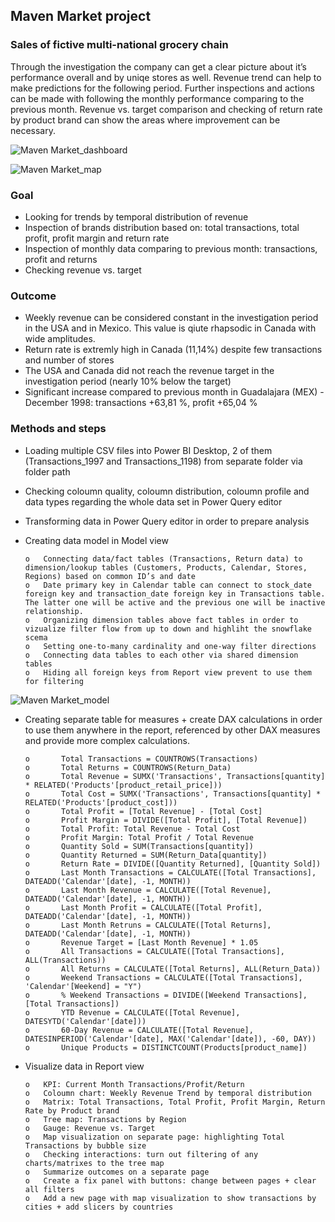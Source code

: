 ## Maven Market project
### Sales of fictive multi-national grocery chain 
Through the investigation the company can get a clear picture about it’s performance overall and by uniqe stores as well. Revenue trend can help to make predictions for the following period. Further inspections and actions can be made with following the monthly performance comparing to the previous month. Revenue vs. target comparison and checking of return rate by product brand can show the areas where improvement can be necessary.

![Maven Market_dashboard](https://github.com/bujdosox/LEGO_project_PowerBI/assets/173184545/2dc07f3c-e332-40ca-ac3a-48ddb6241a59)

![Maven Market_map](https://github.com/bujdosox/LEGO_project_PowerBI/assets/173184545/ff8eb0ea-5f2b-4441-96bf-ecfc281ea371)

### Goal
-   Looking for trends by temporal distribution of revenue
-   Inspection of brands distribution based on: total transactions, total profit, profit margin and return rate 
-   Inspection of monthly data comparing to previous month: transactions, profit and returns
-   Checking revenue vs. target
### Outcome
-   Weekly revenue can be considered constant in the investigation period in the USA and in Mexico. This value is qiute rhapsodic in Canada with wide amplitudes.
-   Return rate is extremly high in Canada (11,14%) despite few transactions and number of stores
-   The USA and Canada did not reach the revenue target in the investigation period (nearly 10% below the target)
-   Significant increase compared to previous month in Guadalajara (MEX) - December 1998: transactions +63,81 %, profit +65,04 % 
### Methods and steps
-   Loading multiple CSV files into Power BI Desktop, 2 of them (Transactions_1997 and Transactions_1198) from separate folder via folder path
-   Checking coloumn quality, coloumn distribution, coloumn profile and data types regarding the whole data set in Power Query editor
-   Transforming data in Power Query editor in order to prepare analysis
-   Creating data model in Model view

        o   Connecting data/fact tables (Transactions, Return data) to dimension/lookup tables (Customers, Products, Calendar, Stores, Regions) based on common ID’s and date
        o   Date primary key in Calendar table can connect to stock_date foreign key and transaction_date foreign key in Transactions table. The latter one will be active and the previous one will be inactive relationship.
        o   Organizing dimension tables above fact tables in order to vizualize filter flow from up to down and highliht the snowflake scema
        o   Setting one-to-many cardinality and one-way filter directions
        o   Connecting data tables to each other via shared dimension tables
        o   Hiding all foreign keys from Report view prevent to use them for filtering

![Maven Market_model](https://github.com/bujdosox/LEGO_project_PowerBI/assets/173184545/51049ee6-809b-4246-b5e2-11bd44b76535)

-   Creating separate table for measures + create DAX calculations in order to use them anywhere in the report, referenced by other DAX measures and provide more complex calculations. 

        o       Total Transactions = COUNTROWS(Transactions) 
        o       Total Returns = COUNTROWS(Return_Data) 
        o       Total Revenue = SUMX('Transactions', Transactions[quantity] * RELATED('Products'[product_retail_price]))
        o       Total Cost = SUMX('Transactions', Transactions[quantity] * RELATED('Products'[product_cost]))
        o       Total Profit = [Total Revenue] - [Total Cost]
        o       Profit Margin = DIVIDE([Total Profit], [Total Revenue])
        o       Total Profit: Total Revenue - Total Cost
        o       Profit Margin: Total Profit / Total Revenue
        o       Quantity Sold = SUM(Transactions[quantity]) 
        o       Quantity Returned = SUM(Return_Data[quantity]) 
        o       Return Rate = DIVIDE([Quantity Returned], [Quantity Sold])
        o       Last Month Transactions = CALCULATE([Total Transactions], DATEADD('Calendar'[date], -1, MONTH))
        o       Last Month Revenue = CALCULATE([Total Revenue], DATEADD('Calendar'[date], -1, MONTH))
        o       Last Month Profit = CALCULATE([Total Profit], DATEADD('Calendar'[date], -1, MONTH))
        o       Last Month Retruns = CALCULATE([Total Returns], DATEADD('Calendar'[date], -1, MONTH))
        o       Revenue Target = [Last Month Revenue] * 1.05
        o       All Transactions = CALCULATE([Total Transactions], ALL(Transactions))
        o       All Returns = CALCULATE([Total Returns], ALL(Return_Data))
        o       Weekend Transactions = CALCULATE([Total Transactions], 'Calendar'[Weekend] = "Y") 
        o       % Weekend Transactions = DIVIDE([Weekend Transactions], [Total Transactions])
        o       YTD Revenue = CALCULATE([Total Revenue], DATESYTD('Calendar'[date]))
        o       60-Day Revenue = CALCULATE([Total Revenue], DATESINPERIOD('Calendar'[date], MAX('Calendar'[date]), -60, DAY))
        o       Unique Products = DISTINCTCOUNT(Products[product_name])
-   Visualize data in Report view

        o   KPI: Current Month Transactions/Profit/Return
        o   Coloumn chart: Weekly Revenue Trend by temporal distribution
        o   Matrix: Total Transactions, Total Profit, Profit Margin, Return Rate by Product brand
        o   Tree map: Transactions by Region
        o   Gauge: Revenue vs. Target
        o   Map visualization on separate page: highlighting Total Transactions by bubble size
        o   Checking interactions: turn out filtering of any charts/matrixes to the tree map
        o   Summarize outcomes on a separate page
        o   Create a fix panel with buttons: change between pages + clear all filters
        o   Add a new page with map visualization to show transactions by cities + add slicers by countries
